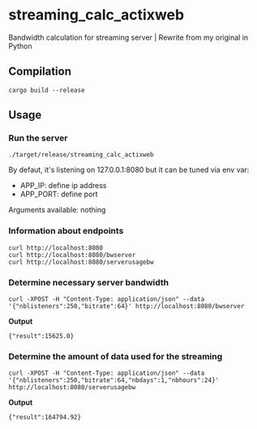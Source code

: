 # streaming_calc_actixweb

Bandwidth calculation for streaming server | Rewrite from my original in Python

## Compilation

    cargo build --release

## Usage

### Run the server

	./target/release/streaming_calc_actixweb

By defaut, it's listening on 127.0.0.1:8080 but it can be tuned via env var:

- APP_IP: define ip address
- APP_PORT: define port

Arguments available: nothing

### Information about endpoints

	curl http://localhost:8080
	curl http://localhost:8080/bwserver
	curl http://localhost:8080/serverusagebw

### Determine necessary server bandwidth

    curl -XPOST -H "Content-Type: application/json" --data '{"nblisteners":250,"bitrate":64}' http://localhost:8080/bwserver

**Output**

    {"result":15625.0}

### Determine the amount of data used for the streaming

    curl -XPOST -H "Content-Type: application/json" --data '{"nblisteners":250,"bitrate":64,"nbdays":1,"nbhours":24}' http://localhost:8080/serverusagebw

**Output**

    {"result":164794.92}
